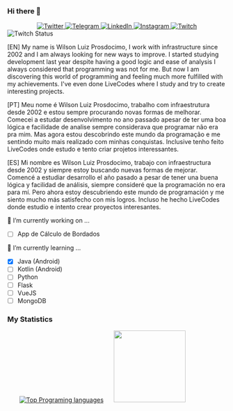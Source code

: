 ### Hi there 👋

<!--
**Wprosdocimo/wprosdocimo** is a ✨ _special_ ✨ repository because its `README.md` (this file) appears on your GitHub profile.

Here are some ideas to get you started:

- 🔭 I’m currently working on ...
- 🌱 I’m currently learning ...
- 👯 I’m looking to collaborate on ...
- 🤔 I’m looking for help with ...
- 💬 Ask me about ...
- 📫 How to reach me: ...
- 😄 Pronouns: ...
- ⚡ Fun fact: ...
-->

<div align="center">
  <a href="https://twitter.com/wprosdocimo" target="_blank">
    <img src="https://img.shields.io/badge/-Twitter-1ca0f1?style=flat-square&labelColor=1ca0f1&logo=twitter&logoColor=white&link=https://twitter.com/wprosdocimo" alt="Twitter" />
  </a>
  
  <a href="https://t.me/wprosdocimo" target="_blank">
    <img src="https://img.shields.io/badge/-Telegram-2CA5E0?style=flat-square&labelColor=1ca0f1&logo=telegram&logoColor=white&link=https://t.me/wprosdocimo" alt="Telegram" />
  </a>

  <a href="https://www.linkedin.com/in/wprosdocimo/" target="_blank">
    <img src="https://img.shields.io/badge/LinkedIn-%230077B5.svg?&style=flat-square&logo=linkedin&logoColor=white" alt="LinkedIn">
  </a>
  
  <a href="https://www.instagram.com/wprosdocimo/" target="_blank">
    <img src="https://img.shields.io/badge/Instagram-%23E4405F.svg?&style=flat-square&logo=instagram&logoColor=white" alt="Instagram">
  </a>
  
  <a href="https://www.twitch.tv/wprosdocimo/" target="_blank">
    <img src="https://img.shields.io/badge/Twitch-9146FF.svg?&style=flat-square&logo=twitch&logoColor=white" alt="Twitch">
  </a>
  
  <!--
    <a href="https://steamcommunity.com/id/luisfman/" target="_blank">
      <img src="https://img.shields.io/badge/Steam-000000.svg?&style=flat-square&logo=steam&logoColor=white" alt="Steam">
    </a>
  -->
</div>

<img alt="Twitch Status" src="https://img.shields.io/twitch/status/wprosdocimo?logo=twitch&logoColor=9146FF&style=for-the-badge">

[EN] My name is Wilson Luiz Prosdocimo, I work with infrastructure since 2002 and I am always looking for new ways to improve. I started studying development last year despite having a good logic and ease of analysis I always considered that programming was not for me. But now I am discovering this world of programming and feeling much more fulfilled with my achievements. I've even done LiveCodes where I study and try to create interesting projects.

[PT] Meu nome é Wilson Luiz Prosdocimo, trabalho com infraestrutura desde 2002 e estou sempre procurando novas formas de melhorar. Comecei a estudar desenvolvimento no ano passado apesar de ter uma boa lógica e facilidade de analise sempre considerava que programar não era pra mim. Mas agora estou descobrindo este mundo da programação e me sentindo muito mais realizado com minhas conquistas. Inclusive tenho feito LiveCodes onde estudo e tento criar projetos interessantes.

[ES] Mi nombre es Wilson Luiz Prosdocimo, trabajo con infraestructura desde 2002 y siempre estoy buscando nuevas formas de mejorar. Comencé a estudiar desarrollo el año pasado a pesar de tener una buena lógica y facilidad de análisis, siempre consideré que la programación no era para mí. Pero ahora estoy descubriendo este mundo de programación y me siento mucho más satisfecho con mis logros. Incluso he hecho LiveCodes donde estudio e intento crear proyectos interesantes.

🔭 I’m currently working on ...
- [ ] App de Cálculo de Bordados
  
🌱 I’m currently learning ...
- [X] Java (Android)
- [ ] Kotlin (Android)
- [ ] Python
- [ ] Flask
- [ ] VueJS
- [ ] MongoDB

### My Statistics
&nbsp;&nbsp;&nbsp;&nbsp;&nbsp;&nbsp; [![Top Programing languages](https://github-readme-stats.vercel.app/api/top-langs/?username=wprosdocimo&layout=compact)](https://github.com/eduubessa/github-readme-stats) &nbsp;&nbsp;&nbsp;&nbsp; <img height="165px" src="https://github-readme-stats.vercel.app/api?username=wprosdocimo&show_icons=true&text_color=2980b9&title_color=3498db&icon_color=3498db" />
